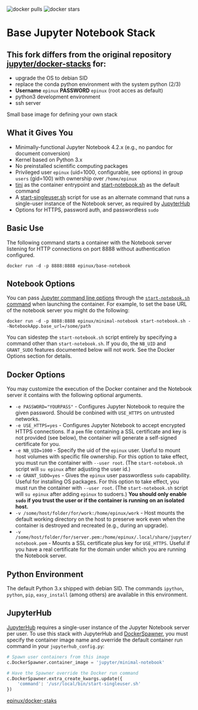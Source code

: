![docker pulls](https://img.shields.io/docker/pulls/epinux/base-notebook.svg) ![docker stars](https://img.shields.io/docker/stars/epinux/base-notebook.svg)

# Base Jupyter Notebook Stack

## This fork differs from the original repository [jupyter/docker-stacks](https://github.com/jupyter/docker-stacks) for:
* upgrade the OS to debian SID
* replace the conda python environment with the system python (2/3) 
* **Username** ```epinux``` **PASSWORD** ```epinux``` (root acces as default)
* python3 development environment
* ssh server

Small base image for defining your own stack

## What it Gives You

* Minimally-functional Jupyter Notebook 4.2.x (e.g., no pandoc for document conversion)
* Kernel based on Python 3.x
* No preinstalled scientific computing packages
* Privileged user `epinux` (uid=1000, configurable, see options) in group `users` (gid=100) with ownership over `/home/epinux` 
* [tini](https://github.com/krallin/tini) as the container entrypoint and [start-notebook.sh](./start-notebook.sh) as the default command
* A [start-singleuser.sh](../minimal-notebook/start-singleuser.sh) script for use as an alternate command that runs a single-user instance of the Notebook server, as required by [JupyterHub](#JupyterHub)
* Options for HTTPS, password auth, and passwordless `sudo`


## Basic Use

The following command starts a container with the Notebook server listening for HTTP connections on port 8888 without authentication configured.

```
docker run -d -p 8888:8888 epinux/base-notebook
```

## Notebook Options

You can pass [Jupyter command line options](http://jupyter.readthedocs.org/en/latest/config.html#command-line-arguments) through the [`start-notebook.sh` command](https://github.com/epifanio/docker-stacks/blob/master/base-notebook/start-notebook.sh#L17) when launching the container. For example, to set the base URL of the notebook server you might do the following:

```
docker run -d -p 8888:8888 epinux/minimal-notebook start-notebook.sh --NotebookApp.base_url=/some/path
```

You can sidestep the `start-notebook.sh` script entirely by specifying a command other than `start-notebook.sh`. If you do, the `NB_UID` and `GRANT_SUDO` features documented below will not work. See the Docker Options section for details.

## Docker Options

You may customize the execution of the Docker container and the Notebook server it contains with the following optional arguments.

* `-e PASSWORD="YOURPASS"` - Configures Jupyter Notebook to require the given password. Should be conbined with `USE_HTTPS` on untrusted networks.
* `-e USE_HTTPS=yes` - Configures Jupyter Notebook to accept encrypted HTTPS connections. If a `pem` file containing a SSL certificate and key is not provided (see below), the container will generate a self-signed certificate for you.
* `-e NB_UID=1000` - Specify the uid of the `epinux` user. Useful to mount host volumes with specific file ownership. For this option to take effect, you must run the container with `--user root`. (The `start-notebook.sh` script will `su epinux` after adjusting the user id.)
* `-e GRANT_SUDO=yes` - Gives the `epinux` user passwordless `sudo` capability. Useful for installing OS packages. For this option to take effect, you must run the container with `--user root`. (The `start-notebook.sh` script will `su epinux` after adding `epinux` to sudoers.) **You should only enable `sudo` if you trust the user or if the container is running on an isolated host.**
* `-v /some/host/folder/for/work:/home/epinux/work` - Host mounts the default working directory on the host to preserve work even when the container is destroyed and recreated (e.g., during an upgrade).
* `-v /some/host/folder/for/server.pem:/home/epinux/.local/share/jupyter/notebook.pem` - Mounts a SSL certificate plus key for `USE_HTTPS`. Useful if you have a real certificate for the domain under which you are running the Notebook server.

## Python Environment

The default Python 3.x shipped with debian SID. The commands `ipython`, `python`, `pip`, `easy_install` (among others) are available in this environment.


## JupyterHub

[JupyterHub](https://jupyterhub.readthedocs.org) requires a single-user instance of the Jupyter Notebook server per user.   To use this stack with JupyterHub and [DockerSpawner](https://github.com/jupyter/dockerspawner), you must specify the container image name and override the default container run command in your `jupyterhub_config.py`:

```python
# Spawn user containers from this image
c.DockerSpawner.container_image = 'jupyter/minimal-notebook'

# Have the Spawner override the Docker run command
c.DockerSpawner.extra_create_kwargs.update({
	'command': '/usr/local/bin/start-singleuser.sh'
})
```

[epinux/docker-staks](../README.md)
